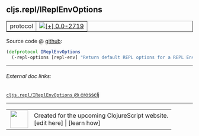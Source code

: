 ## cljs.repl/IReplEnvOptions



 <table border="1">
<tr>
<td>protocol</td>
<td><a href="https://github.com/cljsinfo/cljs-api-docs/tree/0.0-2719"><img valign="middle" alt="[+] 0.0-2719" title="Added in 0.0-2719" src="https://img.shields.io/badge/+-0.0--2719-lightgrey.svg"></a> </td>
</tr>
</table>









Source code @ [github](https://github.com/clojure/clojurescript/blob/r3030/src/clj/cljs/repl.clj#L98-L99):

```clj
(defprotocol IReplEnvOptions
  (-repl-options [repl-env] "Return default REPL options for a REPL Env"))
```

<!--
Repo - tag - source tree - lines:

 <pre>
clojurescript @ r3030
└── src
    └── clj
        └── cljs
            └── <ins>[repl.clj:98-99](https://github.com/clojure/clojurescript/blob/r3030/src/clj/cljs/repl.clj#L98-L99)</ins>
</pre>

-->

---



###### External doc links:

[`cljs.repl/IReplEnvOptions` @ crossclj](http://crossclj.info/fun/cljs.repl/IReplEnvOptions.html)<br>

---

 <table>
<tr><td>
<img valign="middle" align="right" width="48px" src="http://i.imgur.com/Hi20huC.png">
</td><td>
Created for the upcoming ClojureScript website.<br>
[edit here] | [learn how]
</td></tr></table>

[edit here]:https://github.com/cljsinfo/cljs-api-docs/blob/master/cljsdoc/cljs.repl_IReplEnvOptions.cljsdoc
[learn how]:https://github.com/cljsinfo/cljs-api-docs/wiki/cljsdoc-files

<!--

This information was too distracting to show to readers, but I'll leave it
commented here since it is helpful to:

- pretty-print the data used to generate this document
- and show how to retrieve that data



The API data for this symbol:

```clj
{:ns "cljs.repl",
 :name "IReplEnvOptions",
 :type "protocol",
 :full-name-encode "cljs.repl_IReplEnvOptions",
 :source {:code "(defprotocol IReplEnvOptions\n  (-repl-options [repl-env] \"Return default REPL options for a REPL Env\"))",
          :title "Source code",
          :repo "clojurescript",
          :tag "r3030",
          :filename "src/clj/cljs/repl.clj",
          :lines [98 99]},
 :methods [{:name "-repl-options",
            :signature ["[repl-env]"],
            :docstring "Return default REPL options for a REPL Env"}],
 :full-name "cljs.repl/IReplEnvOptions",
 :history [["+" "0.0-2719"]]}

```

Retrieve the API data for this symbol:

```clj
;; from Clojure REPL
(require '[clojure.edn :as edn])
(-> (slurp "https://raw.githubusercontent.com/cljsinfo/cljs-api-docs/catalog/cljs-api.edn")
    (edn/read-string)
    (get-in [:symbols "cljs.repl/IReplEnvOptions"]))
```

-->
